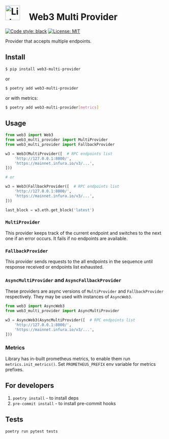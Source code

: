 # <img src="https://docs.lido.fi/img/logo.svg" alt="Lido" width="46"/> Web3 Multi Provider

[![Code style: black](https://img.shields.io/badge/code%20style-black-000000.svg)](https://github.com/psf/black)
[![License: MIT](https://img.shields.io/badge/License-MIT-yellow.svg)](https://opensource.org/licenses/MIT)

Provider that accepts multiple endpoints.

## Install

```bash
$ pip install web3-multi-provider
```
or
```bash
$ poetry add web3-multi-provider
```
or with metrics:
```bash
$ poetry add web3-multi-provider[metrics]
```

## Usage

```py
from web3 import Web3
from web3_multi_provider import MultiProvider
from web3_multi_provider import FallbackProvider

w3 = Web3(MultiProvider([  # RPC endpoints list
    'http://127.0.0.1:8000/',
    'https://mainnet.infura.io/v3/...',
]))

# or

w3 = Web3(FallbackProvider([  # RPC endpoints list
    'http://127.0.0.1:8000/',
    'https://mainnet.infura.io/v3/...',
]))

last_block = w3.eth.get_block('latest')
```

### `MultiProvider`

This provider keeps track of the current endpoint and switches to the next one if an error occurs.
It fails if no endpoints are available.

### `FallbackProvider`

This provider sends requests to the all endpoints in the sequence until response received or endpoints list exhausted.

### `AsyncMultiProvider` and `AsyncFallbackProvider`

These providers are async versions of `MultiProvider` and `FallbackProvider` respectively. They may
be used with instances of `AsyncWeb3`.

```py
from web3 import AsyncWeb3
from web3_multi_provider import AsyncMultiProvider

w3 = AsyncWeb3(AsyncMultiProvider([  # RPC endpoints list
    'http://127.0.0.1:8000/',
    'https://mainnet.infura.io/v3/...',
]))
```

### Metrics

Library has in-built prometheus metrics, to enable them run `metrics.init_metrics()`.
Set `PROMETHEUS_PREFIX` env variable for metrics prefixes.

## For developers

1. `poetry install` - to install deps
2. `pre-commit install` - to install pre-commit hooks

## Tests

```bash
poetry run pytest tests
```
